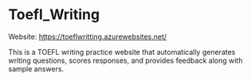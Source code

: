 # Toefl_Writing
Website: https://toeflwritting.azurewebsites.net/

This is a TOEFL writing practice website that automatically generates writing questions, scores responses, and provides feedback along with sample answers.
